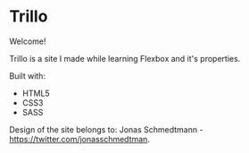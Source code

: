 # Trillo

Welcome!

Trillo is a site I made while learning Flexbox and it's properties.

Built with:
- HTML5
- CSS3
- SASS







Design of the site belongs to: Jonas Schmedtmann - https://twitter.com/jonasschmedtman.
